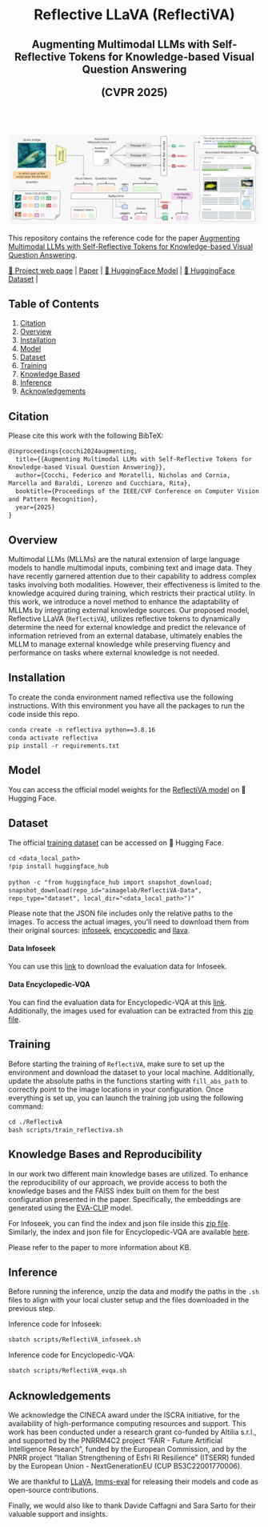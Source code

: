 <div align="center">
  <h1>Reflective LLaVA (ReflectiVA)</h1>
  <h2>Augmenting Multimodal LLMs with Self-Reflective Tokens for Knowledge-based Visual Question Answering

  (CVPR 2025)
  </h2>
   
</div>

<br></br>
<p align="center">
  <img src="images/model_reflectiva.png" alt="reflectiva" width="820" />

</p> 

This repository contains the reference code for the paper [Augmenting Multimodal LLMs with Self-Reflective Tokens for Knowledge-based Visual Question Answering](https://arxiv.org/abs/2411.16863).

[🎯 Project web page](https://aimagelab.github.io/ReflectiVA/) |
[Paper](https://arxiv.org/pdf/2411.16863) |
[🤗 HuggingFace Model](https://huggingface.co/aimagelab/ReflectiVA) |
[🤗 HuggingFace Dataset](https://huggingface.co/datasets/aimagelab/ReflectiVA-Data) |

## Table of Contents

1. [Citation](#citation)
2. [Overview](#overview)
3. [Installation](#installation)
4. [Model](#model)
5. [Dataset](#dataset)
6. [Training](#training)
7. [Knowledge Based](#knowledge-based)
8. [Inference](#inference)
9. [Acknowledgements](#acknowledgements)

## Citation

Please cite this work with the following BibTeX:
```
@inproceedings{cocchi2024augmenting,
  title={{Augmenting Multimodal LLMs with Self-Reflective Tokens for Knowledge-based Visual Question Answering}},
  author={Cocchi, Federico and Moratelli, Nicholas and Cornia, Marcella and Baraldi, Lorenzo and Cucchiara, Rita},
  booktitle={Proceedings of the IEEE/CVF Conference on Computer Vision and Pattern Recognition},
  year={2025}
}
```

## Overview
Multimodal LLMs (MLLMs) are the natural extension of
large language models to handle multimodal inputs, combining text and image data. 
They have recently garnered attention due to their capability to address complex tasks involving both modalities. 
However, their effectiveness is limited to the knowledge acquired during training, which restricts their practical utility. 
In this work, we introduce a novel method to enhance the adaptability of MLLMs by integrating external knowledge sources. 
Our proposed model, Reflective LLaVA (```ReflectiVA```), utilizes reflective tokens to dynamically determine the need for external knowledge 
and predict the relevance of information retrieved from an external database, ultimately enables the MLLM to manage external knowledge 
while preserving fluency and performance on tasks where external knowledge is not needed.

## Installation
To create the conda environment named reflectiva use the following instructions.
With this environment you have all the packages to run the code inside this repo. 
```
conda create -n reflectiva python==3.8.16
conda activate reflectiva
pip install -r requirements.txt
```

## Model
You can access the official model weights for the [ReflectiVA model](https://huggingface.co/aimagelab/ReflectiVA) on 🤗 Hugging Face.

## Dataset
The official [training dataset](https://huggingface.co/datasets/aimagelab/ReflectiVA-Data) can be accessed on 🤗 Hugging Face.

```
cd <data_local_path>
!pip install huggingface_hub

python -c "from huggingface_hub import snapshot_download; snapshot_download(repo_id="aimagelab/ReflectiVA-Data", repo_type="dataset", local_dir="<data_local_path>")"
```
Please note that the JSON file includes only the relative paths to the images. To access the actual images, you’ll need to download them from their original sources: [infoseek](https://github.com/open-vision-language/infoseek?tab=readme-ov-file#infoseek-images), [encycopedic](https://github.com/google-research/google-research/tree/master/encyclopedic_vqa) and [llava](https://github.com/haotian-liu/LLaVA?tab=readme-ov-file#visual-instruction-tuning).  

#### Data Infoseek
You can use this [link](https://ailb-web.ing.unimore.it/publicfiles/drive/reflectiva/data_infoseek.zip) to download the evaluation data for Infoseek.

#### Data Encyclopedic-VQA
You can find the evaluation data for Encyclopedic-VQA at this [link](https://ailb-web.ing.unimore.it/publicfiles/drive/reflectiva/data_evqa.zip). Additionally, the images used for evaluation can be extracted from this [zip file](https://ailb-web.ing.unimore.it/publicfiles/drive/reflectiva/evqa_inference_images.zip).

## Training

Before starting the training of `ReflectiVA`, make sure to set up the environment and download the dataset to your local machine. Additionally, update the absolute paths in the functions starting with `fill_abs_path` to correctly point to the image locations in your configuration.
Once everything is set up, you can launch the training job using the following command:

```
cd ./ReflectivA
bash scripts/train_reflectiva.sh
```

## Knowledge Bases and Reproducibility
In our work two different main knowledge bases are utilized.
To enhance the reproducibility of our approach, we provide access to both the knowledge bases and the FAISS index built on them for the best configuration presented in the paper. Specifically, the embeddings are generated using the [EVA-CLIP](https://huggingface.co/BAAI/EVA-CLIP-8B) model.

For Infoseek, you can find the index and json file inside this [zip file](https://ailb-web.ing.unimore.it/publicfiles/drive/reflectiva/index/infoseek_EVA_text_summary.zip).
Similarly, the index and json file for Encyclopedic-VQA are available [here](https://ailb-web.ing.unimore.it/publicfiles/drive/reflectiva/index/evqa_EVA_image.zip).

Please refer to the paper to more information about KB. 
<!-- Please refer to the [KB page](KNOWLEDGE_BASED.md) to find all the details. -->

## Inference
Before running the inference, unzip the data and modify the paths in the `.sh` files to align with your local cluster setup and the files downloaded in the previous step.

Inference code for Infoseek:
```bash
sbatch scripts/ReflectiVA_infoseek.sh
```

Inference code for Encyclopedic-VQA:
```bash
sbatch scripts/ReflectiVA_evqa.sh
```

## Acknowledgements
We acknowledge the CINECA award under the ISCRA initiative, for the availability of high-performance computing resources and support. 
This work has been conducted under a research grant co-funded by Altilia s.r.l., and supported by the PNRRM4C2 project “FAIR - Future Artificial 
Intelligence Research”, funded by the European Commission,
and by the PNRR project “Italian Strengthening of Esfri
RI Resilience” (ITSERR) funded by the European Union -
NextGenerationEU (CUP B53C22001770006).

We are thankful to [LLaVA](https://github.com/haotian-liu/LLaVA), [lmms-eval](https://github.com/EvolvingLMMs-Lab/lmms-eval) for releasing their models and code as open-source contributions.

Finally, we would also like to thank Davide Caffagni and Sara Sarto for their valuable support and insights.
